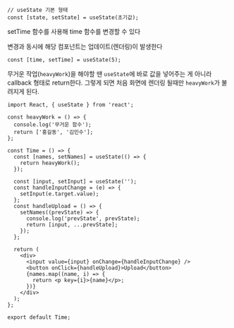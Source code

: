 ```tsx
// useState 기본 형태
const [state, setState] = useState(초기값);
```

setTime 함수를 사용해 time 함수를 변경할 수 있다

변경과 동시에 해당 컴포넌트는 업데이트(렌더링)이 발생한다

```tsx
const [time, setTime] = useState(5);
```

무거운 작업(`heavyWork`)을 해야할 땐 `useState`에 바로 값을 넣어주는 게 아니라 callback 형태로 return한다. 그렇게 되면 처음 화면에 렌더링 될때만 `heavyWork`가 불려지게 된다.

```tsx
import React, { useState } from 'react';

const heavyWork = () => {
  console.log('무거운 함수');
  return ['홍길동', '김민수'];
};

const Time = () => {
  const [names, setNames] = useState(() => {
    return heavyWork();
  });

  const [input, setInput] = useState('');
  const handleInputChange = (e) => {
    setInput(e.target.value);
  };
  const handleUpload = () => {
    setNames((prevState) => {
      console.log('prevState', prevState);
      return [input, ...prevState];
    });
  };

  return (
    <div>
      <input value={input} onChange={handleInputChange} />
      <button onClick={handleUpload}>Upload</button>
      {names.map((name, i) => {
        return <p key={i}>{name}</p>;
      })}
    </div>
  );
};

export default Time;
```
